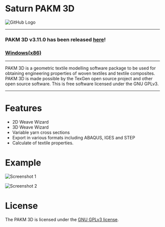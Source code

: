 # Saturn PAKM 3D
![GitHub Logo](https://github.com/kashinoleg/pakm-3d/blob/master/pakm-3d/Icon.ico?raw=true)
***

### PAKM 3D v3.11.0 has been released [here](https://github.com/kashinoleg/pakm-3d/releases)!

### [Windows(x86)](https://github.com/kashinoleg/pakm-3d/releases/download/3.11.0/pakm-3d-3.11.0-x86.msi)

***

PAKM 3D is a geometric textile modelling software package to be used for obtaining engineering properties of woven textiles and textile composites.
PAKM 3D is made possible by the TexGen open source project and other open source software.
This is free software licensed under the GNU GPLv3.
***

# Features
  - 2D Weave Wizard
  - 3D Weave Wizard
  - Variable yarn cross sections
  - Export in various formats including ABAQUS, IGES and STEP
  - Calculate of textile properties.

# Example

![Screenshot 1](https://github.com/kashinoleg/pakm-3d/releases/download/3.11.0/pakm-3d-3.11.0-screenshot-1.jpg)

![Screenshot 2](https://github.com/kashinoleg/pakm-3d/releases/download/3.11.0/pakm-3d-3.11.0-screenshot-2.jpg)

# License

The PAKM 3D is licensed under the [GNU GPLv3 license](https://github.com/kashinoleg/pakm-3d/blob/master/LICENSE).

